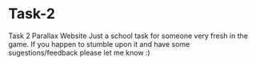 # Task-2
Task 2 Parallax Website
Just a school task for someone very fresh in the game.
If you happen to stumble upon it and have some sugestions/feedback please let me know :)
